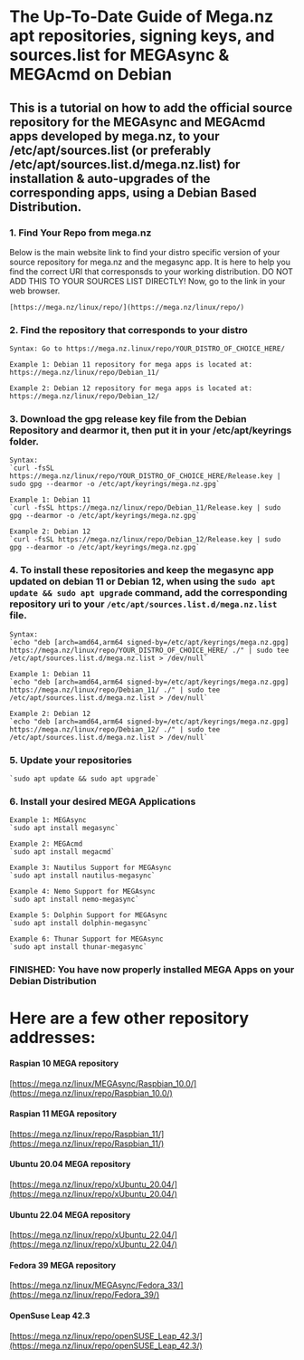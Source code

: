 # The Up-To-Date Guide of Mega.nz apt repositories, signing keys, and sources.list for MEGAsync & MEGAcmd on Debian

## This is a tutorial on how to add the official source repository for the MEGAsync and MEGAcmd apps developed by mega.nz, to your /etc/apt/sources.list (or preferably /etc/apt/sources.list.d/mega.nz.list) for installation & auto-upgrades of the corresponding apps, using a Debian Based Distribution.

### 1. Find Your Repo from mega.nz
Below is the main website link to find your distro specific version of your source repository for mega.nz and the megasync app. It is here to help you find the correct URI that corresponsds to your working distribution. DO NOT ADD THIS TO YOUR SOURCES LIST DIRECTLY! Now, go to the link in your web browser.

    [https://mega.nz/linux/repo/](https://mega.nz/linux/repo/)
    
### 2. Find the repository that corresponds to your distro
    
    Syntax: Go to https://mega.nz.linux/repo/YOUR_DISTRO_OF_CHOICE_HERE/
    
    Example 1: Debian 11 repository for mega apps is located at: 
    https://mega.nz/linux/repo/Debian_11/

    Example 2: Debian 12 repository for mega apps is located at:
    https://mega.nz/linux/repo/Debian_12/
    
### 3. Download the gpg release key file from the Debian Repository and dearmor it, then put it in your /etc/apt/keyrings folder.

    Syntax:
    `curl -fsSL https://mega.nz/linux/repo/YOUR_DISTRO_OF_CHOICE_HERE/Release.key | sudo gpg --dearmor -o /etc/apt/keyrings/mega.nz.gpg`

    Example 1: Debian 11
    `curl -fsSL https://mega.nz/linux/repo/Debian_11/Release.key | sudo gpg --dearmor -o /etc/apt/keyrings/mega.nz.gpg`

    Example 2: Debian 12
    `curl -fsSL https://mega.nz/linux/repo/Debian_12/Release.key | sudo gpg --dearmor -o /etc/apt/keyrings/mega.nz.gpg`

### 4. To install these repositories and keep the megasync app updated on debian 11 or Debian 12, when using the `sudo apt update && sudo apt upgrade` command, add the corresponding repository uri to your `/etc/apt/sources.list.d/mega.nz.list` file.

    Syntax:
    `echo "deb [arch=amd64,arm64 signed-by=/etc/apt/keyrings/mega.nz.gpg] https://mega.nz/linux/repo/YOUR_DISTRO_OF_CHOICE_HERE/ ./" | sudo tee /etc/apt/sources.list.d/mega.nz.list > /dev/null`
    
    Example 1: Debian 11
    `echo "deb [arch=amd64,arm64 signed-by=/etc/apt/keyrings/mega.nz.gpg] https://mega.nz/linux/repo/Debian_11/ ./" | sudo tee /etc/apt/sources.list.d/mega.nz.list > /dev/null`

    Example 2: Debian 12
    `echo "deb [arch=amd64,arm64 signed-by=/etc/apt/keyrings/mega.nz.gpg] https://mega.nz/linux/repo/Debian_12/ ./" | sudo tee /etc/apt/sources.list.d/mega.nz.list > /dev/null`

### 5. Update your repositories
  
    `sudo apt update && sudo apt upgrade`

### 6. Install your desired MEGA Applications

    Example 1: MEGAsync
    `sudo apt install megasync`

    Example 2: MEGAcmd
    `sudo apt install megacmd`

    Example 3: Nautilus Support for MEGAsync
    `sudo apt install nautilus-megasync`

    Example 4: Nemo Support for MEGAsync
    `sudo apt install nemo-megasync`

    Example 5: Dolphin Support for MEGAsync
    `sudo apt install dolphin-megasync`

    Example 6: Thunar Support for MEGAsync
    `sudo apt install thunar-megasync`
    
### FINISHED: You have now properly installed MEGA Apps on your Debian Distribution


# Here are a few other repository addresses:

#### Raspian 10 MEGA repository
[https://mega.nz/linux/MEGAsync/Raspbian_10.0/](https://mega.nz/linux/repo/Raspbian_10.0/)

#### Raspian 11 MEGA repository
[https://mega.nz/linux/repo/Raspbian_11/](https://mega.nz/linux/repo/Raspbian_11/)

#### Ubuntu 20.04 MEGA repository
[https://mega.nz/linux/repo/xUbuntu_20.04/](https://mega.nz/linux/repo/xUbuntu_20.04/)

#### Ubuntu 22.04 MEGA repository
[https://mega.nz/linux/repo/xUbuntu_22.04/](https://mega.nz/linux/repo/xUbuntu_22.04/)

#### Fedora 39 MEGA repository
[https://mega.nz/linux/MEGAsync/Fedora_33/](https://mega.nz/linux/repo/Fedora_39/)

#### OpenSuse Leap 42.3
[https://mega.nz/linux/repo/openSUSE_Leap_42.3/](https://mega.nz/linux/repo/openSUSE_Leap_42.3/)
